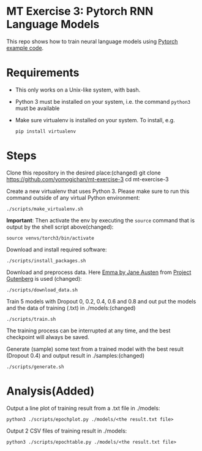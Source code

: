 # MT Exercise 3: Pytorch RNN Language Models

This repo shows how to train neural language models using [Pytorch example code](https://github.com/pytorch/examples/tree/master/word_language_model).

# Requirements

- This only works on a Unix-like system, with bash.
- Python 3 must be installed on your system, i.e. the command `python3` must be available
- Make sure virtualenv is installed on your system. To install, e.g.

    `pip install virtualenv`

# Steps

Clone this repository in the desired place:(changed)
	git clone https://github.com/yomogichan/mt-exercise-3
	cd mt-exercise-3

Create a new virtualenv that uses Python 3. Please make sure to run this command outside of any virtual Python environment:

    ./scripts/make_virtualenv.sh

**Important**: Then activate the env by executing the `source` command that is output by the shell script above(changed):

	source venvs/torch3/bin/activate

Download and install required software:

    ./scripts/install_packages.sh

Download and preprocess data. Here [Emma by Jane Austen](https://www.gutenberg.org/ebooks/158) from [Project Gutenberg](https://www.gutenberg.org) is used (changed):

    ./scripts/download_data.sh

Train 5 models with Dropout 0, 0.2, 0.4, 0.6 and 0.8 and out put the models and the data of training (.txt) in ./models:(changed)

    ./scripts/train.sh

The training process can be interrupted at any time, and the best checkpoint will always be saved.

Generate (sample) some text from a trained model with the best result (Dropout 0.4) and output result in ./samples:(changed)

    ./scripts/generate.sh

# Analysis(Added)

Output a line plot of training result from a .txt file in  ./models:

	python3 ./scripts/epochplot.py ./models/<the result.txt file>
	
Output 2 CSV files of training result in ./models:

	python3 ./scripts/epochtable.py ./models/<the result.txt file>
